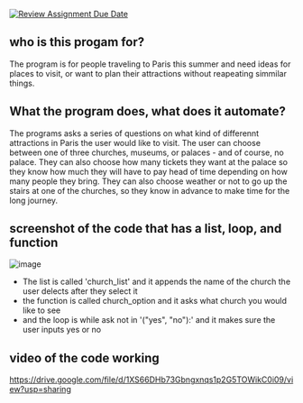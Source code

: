 [![Review Assignment Due Date](https://classroom.github.com/assets/deadline-readme-button-22041afd0340ce965d47ae6ef1cefeee28c7c493a6346c4f15d667ab976d596c.svg)](https://classroom.github.com/a/DpCY8B3G)

## who is this progam for?
The program is for people traveling to Paris this summer and need ideas for places to visit, or want to plan their attractions without reapeating simmilar things. 

## What the program does, what does it automate? 
The programs asks a series of questions on what kind of differennt attractions in Paris the user would like to visit. The user can choose between one of three churches, museums, or palaces - and of course, no palace. They can also choose how many tickets they want at the palace so they know how much they will have to pay head of time depending on how many people they bring. They can also choose weather or not to go up the stairs at one of the churches, so they know in advance to make time for the long journey. 

## screenshot of the code that has a list, loop, and function
![image](https://github.com/user-attachments/assets/0601b73a-d935-4187-b127-f0b9766968b3)

- The list is called 'church_list' and it appends the name of the church the user delects after they select it
- the function is called church_option and it asks what church you would like to see
- and the loop is  while ask not in '("yes", "no"):' and it makes sure the user inputs yes or no 


## video of the code working 
https://drive.google.com/file/d/1XS66DHb73Gbngxnqs1p2G5TOWikC0i09/view?usp=sharing
